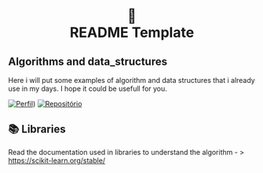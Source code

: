 <h1 align="center">
📄<br>README Template
</h1>

## **Algorithms and data_structures**
Here i will put some examples of algorithm and data structures that i already use in my days.
I hope it could be usefull for you.

[![Perfil](https://img.shields.io/badge/perfil%20-%23323330.svg?&style=for-the-badge&logo=perfil&logoColor=black&color=F745B5)](https://github.com/williamcararo))
[![Repositório](https://img.shields.io/badge/repositório%20-%23323330.svg?&style=for-the-badge&logo=repositório&logoColor=black&color=8000FF)](https://github.com/williamcararo?tab=repositories)

## 📚 Libraries
Read the documentation used in libraries to understand the algorithm - > https://scikit-learn.org/stable/
